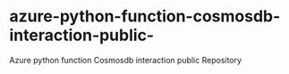 # azure-python-function-cosmosdb-interaction-public-
Azure python function Cosmosdb interaction public Repository 
